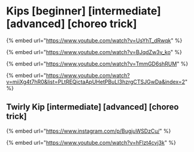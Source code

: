 # Kips \[beginner] \[intermediate] \[advanced] \[choreo trick]

{% embed url="https://www.youtube.com/watch?v=UsYhT_dRwqk" %}

{% embed url="https://www.youtube.com/watch?v=BJqdZw3v_ko" %}

{% embed url="https://www.youtube.com/watch?v=TmmGD6shRUM" %}

{% embed url="https://www.youtube.com/watch?v=miiXg4t7hR0&list=PLtREQictaApUHetPBuLI3hzrgCTSJGwDa&index=2" %}

## Twirly Kip \[intermediate] \[advanced] \[choreo trick]

{% embed url="https://www.instagram.com/p/BugjuWSDzCu/" %}

{% embed url="https://www.youtube.com/watch?v=hFlzt4cvj3k" %}
